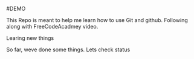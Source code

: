 #DEMO

This Repo is meant to help me learn how to use Git and github. Following along with FreeCodeAcadmey video.

Learing new things

So far, weve done some things. Lets check status
